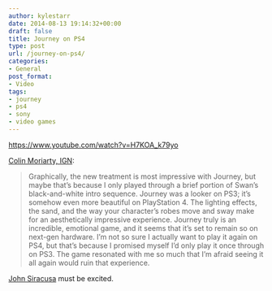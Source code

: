 ```yaml
---
author: kylestarr
date: 2014-08-13 19:14:32+00:00
draft: false
title: Journey on PS4
type: post
url: /journey-on-ps4/
categories:
- General
post_format:
- Video
tags:
- journey
- ps4
- sony
- video games
---
```


https://www.youtube.com/watch?v=H7KOA_k79yo

[Colin Moriarty, IGN](http://www.ign.com/articles/2014/08/13/gamescom-journey-and-the-unfinished-swan-on-ps4-are-as-beautiful-as-ever):


<blockquote>Graphically, the new treatment is most impressive with Journey, but maybe that’s because I only played through a brief portion of Swan’s black-and-white intro sequence. Journey was a looker on PS3; it’s somehow even more beautiful on PlayStation 4. The lighting effects, the sand, and the way your character’s robes move and sway make for an aesthetically impressive experience. Journey truly is an incredible, emotional game, and it seems that it’s set to remain so on next-gen hardware. I’m not so sure I actually want to play it again on PS4, but that’s because I promised myself I’d only play it once through on PS3. The game resonated with me so much that I’m afraid seeing it all again would ruin that experience.</blockquote>


[John Siracusa](http://hypercritical.co/2012/11/27/strange-game) must be excited.
